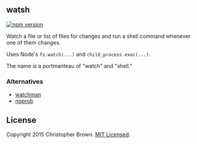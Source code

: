 ## watsh

[![npm version](https://badge.fury.io/js/watsh.svg)](https://www.npmjs.com/package/watsh)

Watch a file or list of files for changes and run a shell command whenever one of them changes.

Uses Node's `fs.watch(...)` and `child_process.exec(...)`.

The name is a portmanteau of "watch" and "shell."


### Alternatives

* [watchman](https://www.npmjs.com/package/watchman)
* [noprob](https://www.npmjs.com/package/noprob)


## License

Copyright 2015 Christopher Brown. [MIT Licensed](http://chbrown.github.io/licenses/MIT/#2015).
